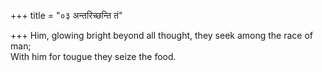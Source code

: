 +++
title = "०३ अन्तरिच्छन्ति तं"

+++
Him, glowing bright beyond all thought, they seek among the race of man;  
     With him for tougue they seize the food.
